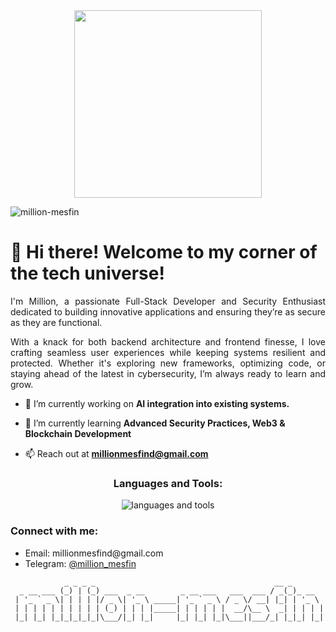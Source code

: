 <div align="center">
  <img height="300" src="https://gifdb.com/images/high/programming-angry-punching-keyboard-fw45yh2e39g24ylb.gif"  />
  <p align="left"> <img src="https://komarev.com/ghpvc/?username=million-mesfin&label=Profile%20views&color=0e75b6&style=flat" alt="million-mesfin" /> </p>
</div>

###

<h1 align="left">👋 Hi there! Welcome to my corner of the tech universe!</h1>
<p align="justify">I'm Million, a passionate Full-Stack Developer and Security Enthusiast dedicated to building innovative applications and ensuring they’re as secure as they are functional.</p>
<p align="justify">
  With a knack for both backend architecture and frontend finesse, I love crafting seamless user experiences while keeping systems resilient and protected. Whether it's exploring new frameworks, optimizing code, or staying ahead of the latest in cybersecurity, I’m always ready to learn and grow.
</p>


- 🔭 I’m currently working on **AI integration into existing systems.**

- 🌱 I’m currently learning **Advanced Security Practices, Web3 & Blockchain Development**

- 📫 Reach out at **millionmesfind@gmail.com**

<p align="left">
</p>

###

<h3 align="center">Languages and Tools:</h3>
<p align="center">
  <img src="https://skillicons.dev/icons?i=js,react,nodejs,ts,cs,cpp,dotnet,java,py,express,mongodb,jest,cypress,dart,flutter,php,bootstrap,css,sass,redux,html,tailwind,tensorflow,pytorch,mysql,sqlite,aws,docker,azure,bash,firebase,postman,jquery,wordpress,linux,kotlin,materialui,figma,vscode&perline=8" alt="languages and tools" />
</p>

###

<h3>Connect with me:</h3>
<ul>
  <li>Email: millionmesfind@gmail.com</li>
  <li>Telegram: <a href="https://t.me/million_mesfin" target="blank">@million_mesfin</a></li>
</ul>

```
            _ _ _ _                                        __ _       
  _ __ ___ (_) | (_) ___  _ __        _ __ ___   ___  ___ / _(_)_ __  
 | '_ ` _ \| | | | |/ _ \| '_ \ _____| '_ ` _ \ / _ \/ __| |_| | '_ \ 
 | | | | | | | | | | (_) | | | |_____| | | | | |  __/\__ \  _| | | | |
 |_| |_| |_|_|_|_|_|\___/|_| |_|     |_| |_| |_|\___||___/_| |_|_| |_|
                                                                      
```

